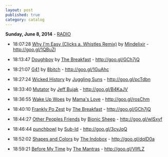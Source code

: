 ```yaml
---
layout: post
published: true
category: catalog
---
```


**Sunday, June  8, 2014** - [RADIO](/2014/06/08/jeff-bujak-radio)

*   18:07:28  [Why I'm Easy (Clicks a. Whistles Remix)](http://goo.gl/kbDyTT) by [Mindelixir](http://www.last.fm/music/Mindelixir) - http://goo.gl/1QBuZl

*   18:13:47  [Doughboy](http://goo.gl/lMoZny) by [The Breakfast](http://www.last.fm/music/The+Breakfast) - http://goo.gl/GCh7jQ

*   18:21:07  [G41](http://goo.gl/cCFpza) by [8bitch](http://www.last.fm/music/8bitch) - http://goo.gl/1GuAhc

*   18:27:24  [Wicked History](http://goo.gl/tNLsZ7) by [Juggling Suns](http://www.last.fm/music/Juggling+Suns) - http://goo.gl/pcTdbn

*   18:33:40  [Mutator](http://goo.gl/fdP7VU) by [Jeff Bujak](http://www.last.fm/music/Jeff+Bujak) - http://goo.gl/B4KaJV

*   18:36:55  [Wake Up Woes](http://goo.gl/nNWvWu) by [Mama's Love](http://www.last.fm/music/Mama's+Love) - http://goo.gl/rosChm

*   18:40:10  [Frankly Po Zest](http://goo.gl/6h7hZv) by [The Breakfast](http://www.last.fm/music/The+Breakfast) - http://goo.gl/GCh7jQ

*   18:44:27  [Other Peoples Friends](http://goo.gl/h7avXq) by [Bionic Sheep](http://www.last.fm/music/Bionic+Sheep) - http://goo.gl/wISxyf

*   18:46:44  [punchbowl](http://goo.gl/J1Bsbc) by [Sub-Id](http://www.last.fm/music/Sub-Id) - http://goo.gl/3cyJqQ

*   18:52:02  [Shapes and Colors](http://goo.gl/AzvZ8l) by [The Indobox](http://www.last.fm/music/The+Indobox) - http://goo.gl/dqID0a

*   18:59:21  [Before My Time](http://goo.gl/dYivhE) by [The Mantras](http://www.last.fm/music/The+Mantras) - http://goo.gl/VllfLZ

